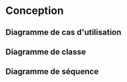 # Conception

## Diagramme de cas d'utilisation



## Diagramme de classe


## Diagramme de séquence


